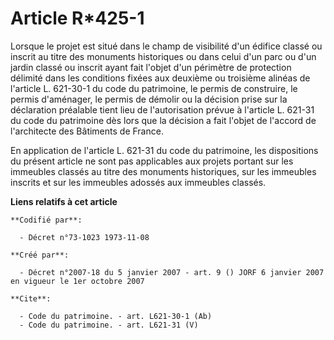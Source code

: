 # Article R*425-1

Lorsque le projet est situé dans le champ de visibilité d'un édifice classé ou inscrit au titre des monuments historiques ou
dans celui d'un parc ou d'un jardin classé ou inscrit ayant fait l'objet d'un périmètre de protection délimité dans les
conditions fixées aux deuxième ou troisième alinéas de l'article L. 621-30-1 du code du patrimoine, le permis de construire,
le permis d'aménager, le permis de démolir ou la décision prise sur la déclaration préalable tient lieu de l'autorisation
prévue à l'article L. 621-31 du code du patrimoine dès lors que la décision a fait l'objet de l'accord de l'architecte des
Bâtiments de France. 

En application de l'article L. 621-31 du code du patrimoine, les dispositions du présent article ne sont pas applicables aux
projets portant sur les immeubles classés au titre des monuments historiques, sur les immeubles inscrits et sur les immeubles
adossés aux immeubles classés.

**Liens relatifs à cet article**

	**Codifié par**:

	  - Décret n°73-1023 1973-11-08

	**Créé par**:

	  - Décret n°2007-18 du 5 janvier 2007 - art. 9 () JORF 6 janvier 2007 en vigueur le 1er octobre 2007

	**Cite**:

	  - Code du patrimoine. - art. L621-30-1 (Ab)
	  - Code du patrimoine. - art. L621-31 (V)
